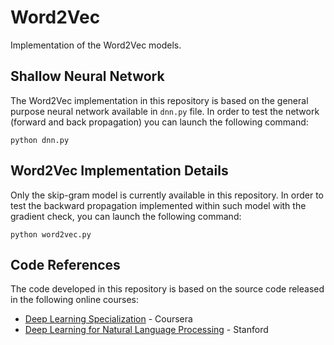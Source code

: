 # Word2Vec
Implementation of the Word2Vec models.

## Shallow Neural Network
The Word2Vec implementation in this repository is based on the general purpose neural network available in `dnn.py` file. In order to test the network (forward and back propagation) you can launch the following command:

```
python dnn.py
```

## Word2Vec Implementation Details
Only the skip-gram model is currently available in this repository. In order to test the backward propagation implemented within such model with the gradient check, you can launch the following command:

```
python word2vec.py
```

## Code References
The code developed in this repository is based on the source code released in the following online courses:
* [Deep Learning Specialization](https://www.coursera.org/specializations/deep-learning) - Coursera
* [Deep Learning for Natural Language Processing](http://cs224d.stanford.edu/) - Stanford
